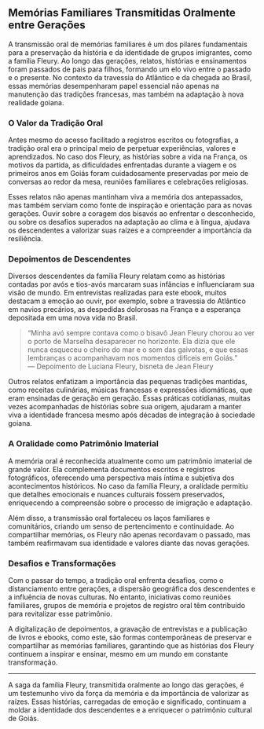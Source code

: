 ## Memórias Familiares Transmitidas Oralmente entre Gerações

A transmissão oral de memórias familiares é um dos pilares fundamentais para a preservação da história e da identidade de grupos imigrantes, como a família Fleury. Ao longo das gerações, relatos, histórias e ensinamentos foram passados de pais para filhos, formando um elo vivo entre o passado e o presente. No contexto da travessia do Atlântico e da chegada ao Brasil, essas memórias desempenharam papel essencial não apenas na manutenção das tradições francesas, mas também na adaptação à nova realidade goiana.

### O Valor da Tradição Oral

Antes mesmo do acesso facilitado a registros escritos ou fotografias, a tradição oral era o principal meio de perpetuar experiências, valores e aprendizados. No caso dos Fleury, as histórias sobre a vida na França, os motivos da partida, as dificuldades enfrentadas durante a viagem e os primeiros anos em Goiás foram cuidadosamente preservadas por meio de conversas ao redor da mesa, reuniões familiares e celebrações religiosas.

Esses relatos não apenas mantinham viva a memória dos antepassados, mas também serviam como fonte de inspiração e orientação para as novas gerações. Ouvir sobre a coragem dos bisavós ao enfrentar o desconhecido, ou sobre os desafios superados na adaptação ao clima e à língua, ajudava os descendentes a valorizar suas raízes e a compreender a importância da resiliência.

### Depoimentos de Descendentes

Diversos descendentes da família Fleury relatam como as histórias contadas por avós e tios-avós marcaram suas infâncias e influenciaram sua visão de mundo. Em entrevistas realizadas para este ebook, muitos destacam a emoção ao ouvir, por exemplo, sobre a travessia do Atlântico em navios precários, as despedidas dolorosas na França e a esperança depositada em uma nova vida no Brasil.

> “Minha avó sempre contava como o bisavô Jean Fleury chorou ao ver o porto de Marselha desaparecer no horizonte. Ela dizia que ele nunca esqueceu o cheiro do mar e o som das gaivotas, e que essas lembranças o acompanhavam nos momentos difíceis em Goiás.”  
> — Depoimento de Luciana Fleury, bisneta de Jean Fleury

Outros relatos enfatizam a importância das pequenas tradições mantidas, como receitas culinárias, músicas francesas e expressões idiomáticas, que eram ensinadas de geração em geração. Essas práticas cotidianas, muitas vezes acompanhadas de histórias sobre sua origem, ajudaram a manter viva a identidade francesa mesmo após décadas de integração à sociedade goiana.

### A Oralidade como Patrimônio Imaterial

A memória oral é reconhecida atualmente como um patrimônio imaterial de grande valor. Ela complementa documentos escritos e registros fotográficos, oferecendo uma perspectiva mais íntima e subjetiva dos acontecimentos históricos. No caso da família Fleury, a oralidade permitiu que detalhes emocionais e nuances culturais fossem preservados, enriquecendo a compreensão sobre o processo de imigração e adaptação.

Além disso, a transmissão oral fortaleceu os laços familiares e comunitários, criando um senso de pertencimento e continuidade. Ao compartilhar memórias, os Fleury não apenas recordavam o passado, mas também reafirmavam sua identidade e valores diante das novas gerações.

### Desafios e Transformações

Com o passar do tempo, a tradição oral enfrenta desafios, como o distanciamento entre gerações, a dispersão geográfica dos descendentes e a influência de novas culturas. No entanto, iniciativas como reuniões familiares, grupos de memória e projetos de registro oral têm contribuído para revitalizar esse patrimônio.

A digitalização de depoimentos, a gravação de entrevistas e a publicação de livros e ebooks, como este, são formas contemporâneas de preservar e compartilhar as memórias familiares, garantindo que as histórias dos Fleury continuem a inspirar e ensinar, mesmo em um mundo em constante transformação.

---

A saga da família Fleury, transmitida oralmente ao longo das gerações, é um testemunho vivo da força da memória e da importância de valorizar as raízes. Essas histórias, carregadas de emoção e significado, continuam a moldar a identidade dos descendentes e a enriquecer o patrimônio cultural de Goiás.